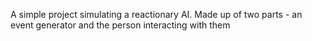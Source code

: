 A simple project simulating a reactionary AI.
Made up of two parts - an event generator and the person interacting with them
